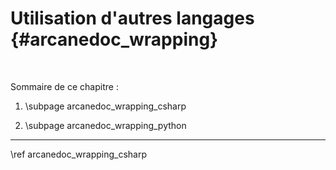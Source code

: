 # Utilisation d'autres langages {#arcanedoc_wrapping}


<br>

Sommaire de ce chapitre :

1. \subpage arcanedoc_wrapping_csharp

2. \subpage arcanedoc_wrapping_python

____

<div class="section_buttons">
<span class="next_section_button">
\ref arcanedoc_wrapping_csharp
</span>
</div>
